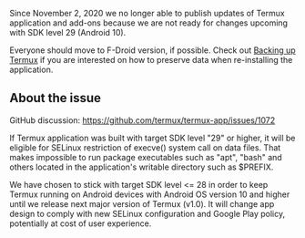 Since November 2, 2020 we no longer able to publish updates of Termux
application and add-ons because we are not ready for changes upcoming
with SDK level 29 (Android 10).

Everyone should move to F-Droid version, if possible. Check out [Backing
up Termux](Backing_up_Termux) if you are interested on how to
preserve data when re-installing the application.

## About the issue

GitHub discussion: <https://github.com/termux/termux-app/issues/1072>

If Termux application was built with target SDK level "29" or higher, it
will be eligible for SELinux restriction of execve() system call on data
files. That makes impossible to run package executables such as "apt",
"bash" and others located in the application's writable directory such
as \$PREFIX.

We have chosen to stick with target SDK level \<= 28 in order to keep
Termux running on Android devices with Android OS version 10 and higher
until we release next major version of Termux (v1.0). It will change app
design to comply with new SELinux configuration and Google Play policy,
potentially at cost of user experience.